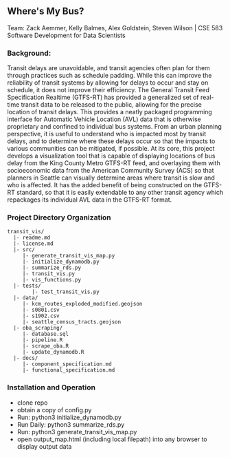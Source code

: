 ## Where's My Bus?
Team: Zack Aemmer, Kelly Balmes, Alex Goldstein, Steven Wilson | CSE 583 Software Development for Data Scientists

### Background:
Transit delays are unavoidable, and transit agencies often plan for them through practices such as schedule padding. While this can improve the reliability of transit systems by allowing for delays to occur and stay on schedule, it does not improve their efficiency. The General Transit Feed Specification Realtime (GTFS-RT) has provided a generalized set of real-time transit data to be released to the public, allowing for the precise location of transit delays. This provides a neatly packaged programming interface for Automatic Vehicle Location (AVL) data that is otherwise proprietary and confined to individual bus systems. From an urban planning perspective, it is useful to understand who is impacted most by transit delays, and to determine where these delays occur so that the impacts to various communities can be mitigated, if possible. At its core, this project develops a visualization tool that is capable of displaying locations of bus delay from the King County Metro GTFS-RT feed, and overlaying them with socioeconomic data from the American Community Survey (ACS) so that planners in Seattle can visually determine areas where transit is slow and who is affected. It has the added benefit of being constructed on the GTFS-RT standard, so that it is easily extendable to any other transit agency which repackages its individual AVL data in the GTFS-RT format.

### Project Directory Organization

```
transit_vis/
  |- readme.md
  |- license.md
  |- src/
     |- generate_transit_vis_map.py
     |- initialize_dynamodb.py
     |- summarize_rds.py
     |- transit_vis.py
     |- vis_functions.py
  |- tests/
        |- test_transit_vis.py
  |- data/
     |- kcm_routes_exploded_modified.geojson
     |- s0801.csv
     |- s1902.csv
     |- seattle_census_tracts.geojson
  |- oba_scraping/
     |- database.sql
     |- pipeline.R
     |- scrape_oba.R
     |- update_dynamodb.R
  |- docs/
     |- component_specification.md
     |- functional_specification.md
```

### Installation and Operation
* clone repo
* obtain a copy of config.py
* Run: python3 initialize_dynamodb.py
* Run Daily: python3 summarize_rds.py
* Run: python3 generate_transit_vis_map.py
* open output_map.html (including local filepath) into any browser to display output data
